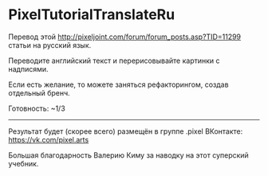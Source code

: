 # PixelTutorialTranslateRu
Перевод этой http://pixeljoint.com/forum/forum_posts.asp?TID=11299 статьи на русский язык.


Переводите английский текст и перерисовывайте картинки с надписями.

Если есть желание, то можете заняться рефакторингом, создав отдельный бренч.

Готовность: ~1/3

---

Результат будет (скорее всего) размещён в группе .pixel ВКонтакте: https://vk.com/pixel.arts

Большая благодарность Валерию Киму за наводку на этот суперский учебник.
